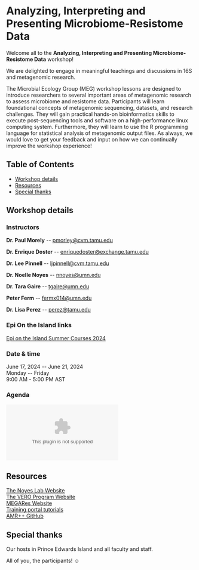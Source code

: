 Analyzing, Interpreting and Presenting Microbiome-Resistome Data
================================================================

Welcome all to the **Analyzing, Interpreting and Presenting Microbiome-Resistome Data** workshop!

We are delighted to engage in meaningful teachings and discussions in 16S and metagenomic research.

The Microbial Ecology Group (MEG) workshop lessons are designed to introduce researchers to several important areas of metagenomic research to assess microbiome and resistome data. Participants will learn foundational concepts of metagenomic sequencing, datasets, and research challenges. They will gain practical hands-on bioinformatics skills to execute post-sequencing tools and software on a high-performance linux computing system. Furthermore, they will learn to use the R programming language for statistical analysis of metagenomic output files. As always, we would love to get your feedback and input on how we can continually improve the workshop experience!

## Table of Contents

- [Workshop details](#workshop-details)
- [Resources](#resources-and-additional-information)
- [Special thanks](#special-thanks)

## Workshop details

### Instructors

**Dr. Paul Morely** -- pmorley@cvm.tamu.edu <br>

**Dr. Enrique Doster** -- enriquedoster@exchange.tamu.edu <br>

**Dr. Lee Pinnell** -- ljpinnell@cvm.tamu.edu <br>

**Dr. Noelle Noyes** -- nnoyes@umn.edu <br>

**Dr. Tara Gaire** -- tgaire@umn.edu <br>

**Peter Ferm** -- fermx014@umn.edu <br>

**Dr. Lisa Perez** -- perez@tamu.edu <br>

### Epi On the Island links

[Epi on the Island Summer Courses 2024](https://cver.upei.ca/epi-on-the-island-2024/)

### Date & time

June 17, 2024 -- June 21, 2024  <br>
Monday -- Friday <br>
9:00 AM - 5:00 PM AST

### Agenda

![Agenda](./resources/List_of_lectures.xlsx)

## Resources 

[The Noyes Lab Website](https://www.thenoyeslab.org) <br>
[The VERO Program Website](https://vetmed.tamu.edu/vero/) <br>
[MEGARes Website](https://megares.meglab.org/) <br>
[Training portal tutorials](https://sites.google.com/tamu.edu/cms) <br>
[AMR++ GitHub](https://github.com/Microbial-Ecology-Group/AMRplusplus)

## Special thanks

Our hosts in Prince Edwards Island and all faculty and staff.

All of you, the participants! ☺️
